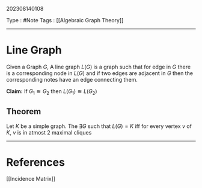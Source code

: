202308140108

Type : #Note
Tags : [[Algebraic Graph Theory]]

---
# Line Graph
Given a Graph $G$, A line graph $L(G)$ is a graph such that for edge in $G$ there is a corresponding node in $L(G)$ and if two edges are adjacent in $G$ then the corresponding notes have an edge connecting them.

**Claim:** If $G_{1}\cong G_{2}$ then $L(G_{1})\cong L(G_{2})$ 

## Theorem
Let $K$ be a simple graph. The  $\exists G$ such that $L(G)=K$ iff for every vertex $v$ of $K$, $v$ is in atmost $2$ maximal cliques

---
# References
[[Incidence Matrix]]
